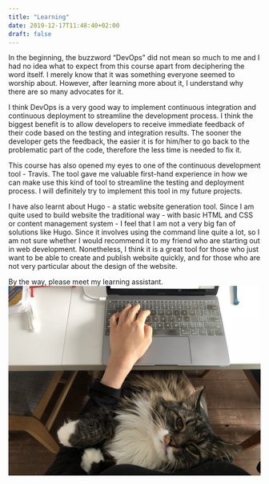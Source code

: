 ```yaml
---
title: "Learning"
date: 2019-12-17T11:48:40+02:00
draft: false
---
```


In the beginning, the buzzword “DevOps” did not mean so much to me and I had no idea what to expect from this course apart from deciphering the word itself. I merely know that it was something everyone seemed to worship about. However, after learning more about it, I understand why there are so many advocates for it.

I think DevOps is a very good way to implement continuous integration and continuous deployment to streamline the development process. I think the biggest benefit is to allow developers to receive immediate feedback of their code based on the testing and integration results. The sooner the developer gets the feedback, the easier it is for him/her to go back to the problematic part of the code, therefore the less time is needed to fix it.

This course has also opened my eyes to one of the continuous development tool - Travis. The tool gave me valuable first-hand experience in how we can make use this kind of tool to streamline the testing and deployment process. I will definitely try to implement this tool in my future projects.

I have also learnt about Hugo - a static website generation tool. Since I am quite used to build website the traditional way - with basic HTML and CSS or content management system - I feel that I am not a very big fan of solutions like Hugo. Since it involves using the command line quite a lot, so I am not sure whether I would recommend it to my friend who are starting out in web development. Nonetheless, I think it is a great tool for those who just want to be able to create and publish website quickly, and for those who are not very particular about the design of the website.

By the way, please meet my learning assistant.
![assistant](thatface.jpeg)
